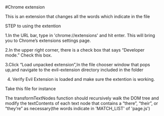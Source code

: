 #Chrome extension

This is an extension that changes all the words which indicate in the file


STEP to using the extention


1.In the URL bar, type in 'chrome://extensions' and hit enter. This will bring you to Chrome’s extensions settings page.

2.In the upper right corner, there is a check box that says “Developer mode.” Check this box.

3.Click “Load unpacked extension”,In the file chooser window that pops up,and navigate to the evil-extension directory included in the folder

4. Verify Evil Extension is loaded and make sure the extention is working.


Take this file for instance

The transformTextNodes function should recursively walk the DOM tree and modify the textContents of each text node that contains a “there”, “their”, or “they’re” as necessary(the words indicate in 'MATCH_LIST' of 'page.js')
